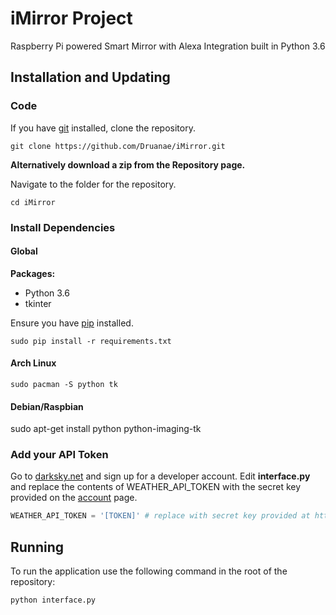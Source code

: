 # iMirror Project
Raspberry Pi powered Smart Mirror with Alexa Integration built in Python 3.6

## Installation and Updating
### Code
If you have [git](https://git-scn.com/book/en/v2/Getting-Started-Installing-Git) installed, clone the repository.
```
git clone https://github.com/Druanae/iMirror.git
```

**Alternatively download a zip from the Repository page.**

Navigate to the folder for the repository.
```
cd iMirror
```

### Install Dependencies
#### Global
**Packages:**
* Python 3.6
* tkinter

Ensure you have [pip](https://pip.pypa.io/en/stable/installing/) installed.
```
sudo pip install -r requirements.txt
```

#### Arch Linux
```
sudo pacman -S python tk
```

#### Debian/Raspbian
sudo apt-get install python python-imaging-tk

### Add your API Token
Go to [darksky.net](https://darksky.net/dev/) and sign up for a developer account. 
Edit **interface.py** and replace the contents of WEATHER_API_TOKEN with the secret key provided on the [account](https://darksky.net/dev/account/) page.
```python
WEATHER_API_TOKEN = '[TOKEN]' # replace with secret key provided at https://darksky.net/dev/account/
```

## Running
To run the application use the following command in the root of the repository:
```
python interface.py
```
